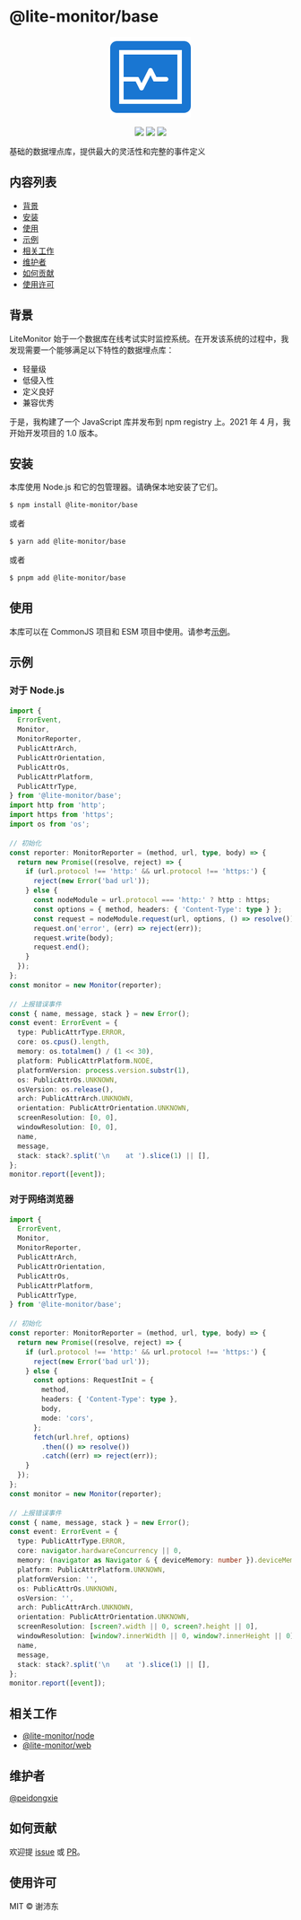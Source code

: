 # @lite-monitor/base

<p align="center">
  <img src="https://raw.githubusercontent.com/peidongxie/lite-monitor/main/packages/frontend/public/logo.png">
</p>
<p align="center">
  <img src="https://img.shields.io/github/license/peidongxie/lite-monitor" />
  <img src="https://img.shields.io/github/package-json/v/peidongxie/lite-monitor" />
  <img src="https://img.shields.io/npm/v/@lite-monitor/base" />
</p>

基础的数据埋点库，提供最大的灵活性和完整的事件定义

## 内容列表

- [背景](#背景)
- [安装](#安装)
- [使用](#使用)
- [示例](#示例)
- [相关工作](#相关工作)
- [维护者](#维护者)
- [如何贡献](#如何贡献)
- [使用许可](#使用许可)

## 背景

LiteMonitor 始于一个数据库在线考试实时监控系统。在开发该系统的过程中，我发现需要一个能够满足以下特性的数据埋点库：

- 轻量级
- 低侵入性
- 定义良好
- 兼容优秀

于是，我构建了一个 JavaScript 库并发布到 npm registry 上。2021 年 4 月，我开始开发项目的 1.0 版本。

## 安装

本库使用 Node.js 和它的包管理器。请确保本地安装了它们。

```sh
$ npm install @lite-monitor/base
```

或者

```sh
$ yarn add @lite-monitor/base
```

或者

```sh
$ pnpm add @lite-monitor/base
```

## 使用

本库可以在 CommonJS 项目和 ESM 项目中使用。请参考[示例](#示例)。

## 示例

### 对于 Node.js

```typescript
import {
  ErrorEvent,
  Monitor,
  MonitorReporter,
  PublicAttrArch,
  PublicAttrOrientation,
  PublicAttrOs,
  PublicAttrPlatform,
  PublicAttrType,
} from '@lite-monitor/base';
import http from 'http';
import https from 'https';
import os from 'os';

// 初始化
const reporter: MonitorReporter = (method, url, type, body) => {
  return new Promise((resolve, reject) => {
    if (url.protocol !== 'http:' && url.protocol !== 'https:') {
      reject(new Error('bad url'));
    } else {
      const nodeModule = url.protocol === 'http:' ? http : https;
      const options = { method, headers: { 'Content-Type': type } };
      const request = nodeModule.request(url, options, () => resolve());
      request.on('error', (err) => reject(err));
      request.write(body);
      request.end();
    }
  });
};
const monitor = new Monitor(reporter);

// 上报错误事件
const { name, message, stack } = new Error();
const event: ErrorEvent = {
  type: PublicAttrType.ERROR,
  core: os.cpus().length,
  memory: os.totalmem() / (1 << 30),
  platform: PublicAttrPlatform.NODE,
  platformVersion: process.version.substr(1),
  os: PublicAttrOs.UNKNOWN,
  osVersion: os.release(),
  arch: PublicAttrArch.UNKNOWN,
  orientation: PublicAttrOrientation.UNKNOWN,
  screenResolution: [0, 0],
  windowResolution: [0, 0],
  name,
  message,
  stack: stack?.split('\n    at ').slice(1) || [],
};
monitor.report([event]);
```

### 对于网络浏览器

```typescript
import {
  ErrorEvent,
  Monitor,
  MonitorReporter,
  PublicAttrArch,
  PublicAttrOrientation,
  PublicAttrOs,
  PublicAttrPlatform,
  PublicAttrType,
} from '@lite-monitor/base';

// 初始化
const reporter: MonitorReporter = (method, url, type, body) => {
  return new Promise((resolve, reject) => {
    if (url.protocol !== 'http:' && url.protocol !== 'https:') {
      reject(new Error('bad url'));
    } else {
      const options: RequestInit = {
        method,
        headers: { 'Content-Type': type },
        body,
        mode: 'cors',
      };
      fetch(url.href, options)
        .then(() => resolve())
        .catch((err) => reject(err));
    }
  });
};
const monitor = new Monitor(reporter);

// 上报错误事件
const { name, message, stack } = new Error();
const event: ErrorEvent = {
  type: PublicAttrType.ERROR,
  core: navigator.hardwareConcurrency || 0,
  memory: (navigator as Navigator & { deviceMemory: number }).deviceMemory || 0,
  platform: PublicAttrPlatform.UNKNOWN,
  platformVersion: '',
  os: PublicAttrOs.UNKNOWN,
  osVersion: '',
  arch: PublicAttrArch.UNKNOWN,
  orientation: PublicAttrOrientation.UNKNOWN,
  screenResolution: [screen?.width || 0, screen?.height || 0],
  windowResolution: [window?.innerWidth || 0, window?.innerHeight || 0],
  name,
  message,
  stack: stack?.split('\n    at ').slice(1) || [],
};
monitor.report([event]);
```

## 相关工作

- [@lite-monitor/node](https://github.com/peidongxie/lite-monitor/tree/main/packages/lite-monitor-node)
- [@lite-monitor/web](https://github.com/peidongxie/lite-monitor/tree/main/packages/lite-monitor-web)

## 维护者

[@peidongxie](https://github.com/peidongxie)

## 如何贡献

欢迎提 [issue](https://github.com/peidongxie/lite-monitor/issues/new) 或 [PR](https://github.com/peidongxie/lite-monitor/compare)。

## 使用许可

MIT © 谢沛东
